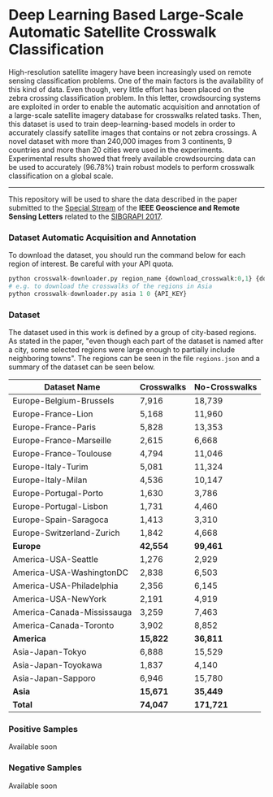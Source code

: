 # Deep Learning Based Large-Scale Automatic Satellite Crosswalk Classification
High-resolution satellite imagery have been increasingly used on remote sensing classification problems. One of the main factors is the availability of this kind of data. Even though, very little effort has been placed on the zebra crossing classification problem. In this letter, crowdsourcing systems are exploited in order to enable the automatic acquisition and annotation of a large-scale satellite imagery database for crosswalks related tasks. Then, this dataset is used to train deep-learning-based models in order to accurately classify satellite images that contains or not zebra crossings. A novel dataset with more than 240,000 images from 3 continents, 9 countries and more than 20 cities were used in the experiments. Experimental results showed that freely available crowdsourcing data can be used to accurately (96.78%) train robust models to perform crosswalk classification on a global scale.

---

This repository will be used to share the data described in the paper submitted to the [Special Stream](http://www.grss-ieee.org/letters/special-streams/stream9) of the **IEEE Geoscience and Remote Sensing Letters** related to the [SIBGRAPI 2017](http://sibgrapi2017.ic.uff.br/call-grsl.html).


### Dataset Automatic Acquisition and Annotation
To download the dataset, you should run the command below for each region of interest. Be careful with your API quota.

```python
python crosswalk-downloader.py region_name {download_crosswalk:0,1} {download_no_crosswalk:0,1} API_KEY
# e.g. to download the crosswalks of the regions in Asia
python crosswalk-downloader.py asia 1 0 {API_KEY}
```

### Dataset
The dataset used in this work is defined by a group of city-based regions. As stated in the paper, "even though each
part of the dataset is named after a city, some selected regions were large enough to partially include neighboring towns". The regions can be seen in the file `regions.json` and a summary of the dataset can be seen below.

| Dataset Name               | Crosswalks | No-Crosswalks |
|----------------------------|------------|---------------|
| Europe-Belgium-Brussels    | 7,916      | 18,739        |
| Europe-France-Lion         | 5,168      | 11,960        |
| Europe-France-Paris        | 5,828      | 13,353        |
| Europe-France-Marseille    | 2,615      | 6,668         |
| Europe-France-Toulouse     | 4,794      | 11,046        |
| Europe-Italy-Turim         | 5,081      | 11,324        |
| Europe-Italy-Milan         | 4,536      | 10,147        |
| Europe-Portugal-Porto      | 1,630      | 3,786         |
| Europe-Portugal-Lisbon     | 1,731      | 4,460         |
| Europe-Spain-Saragoca      | 1,413      | 3,310         |
| Europe-Switzerland-Zurich  | 1,842      | 4,668         |
| **Europe**                 | **42,554** | **99,461**    |
| America-USA-Seattle        | 1,276      | 2,929         |
| America-USA-WashingtonDC   | 2,838      | 6,503         |
| America-USA-Philadelphia   | 2,356      | 6,145         |
| America-USA-NewYork        | 2,191      | 4,919         |
| America-Canada-Mississauga | 3,259      | 7,463         |
| America-Canada-Toronto     | 3,902      | 8,852         |
| **America**                | **15,822** | **36,811**    |
| Asia-Japan-Tokyo           | 6,888      | 15,529        |
| Asia-Japan-Toyokawa        | 1,837      | 4,140         |
| Asia-Japan-Sapporo         | 6,946      | 15,780        |
| **Asia**                   | **15,671** | **35,449**    |
| **Total**                  | **74,047** | **171,721**   |


### Positive Samples
Available soon

### Negative Samples
Available soon
